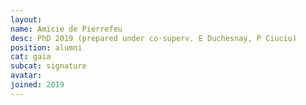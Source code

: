 ```yaml
---
layout:
name: Amicie de Pierrefeu
desc: PhD 2019 (prepared under co-superv. E Duchesnay, P Ciuciu)
position: alumni
cat: gaia
subcat: signature
avatar:
joined: 2019
---
```

